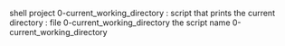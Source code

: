 shell project 
0-current_working_directory : script that prints the current directory : file 0-current_working_directory the script name  0-current_working_directory
